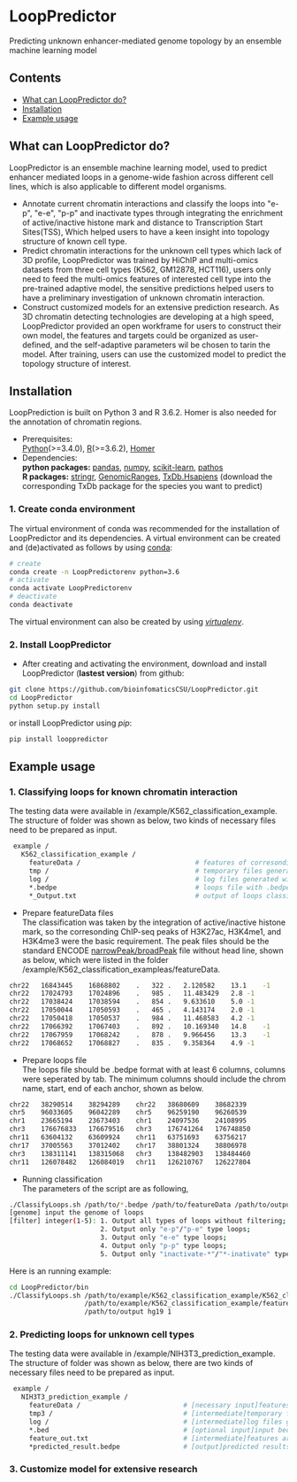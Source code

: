 # LoopPredictor
Predicting unknown enhancer-mediated genome topology by an ensemble machine learning model

## Contents
- [What can LoopPredictor do?](#What-can-LoopPredictor-do?)
- [Installation](#Installation)
- [Example usage](#Example-usage)

## What can LoopPredictor do?
LoopPredictor is an ensemble machine learning model, used to predict enhancer mediated loops in a genome-wide fashion across different cell lines, which is also applicable to different model organisms.
 - Annotate current chromatin interactions and classify the loops into "e-p", "e-e", "p-p" and inactivate types through integrating the enrichment of active/inactive histone mark and distance to Transcription Start Sites(TSS), Which helped users to have a keen insight into topology structure of known cell type.
- Predict chromatin interactions for the unknown cell types which lack of 3D profile, LoopPredictor was trained by HiChIP and multi-omics datasets from three cell types (K562, GM12878, HCT116), users only need to feed the multi-omics features of interested cell type into the pre-trained adaptive model, the sensitive predictions helped users to have a preliminary investigation of unknown chromatin interaction.
- Construct customized models for an extensive prediction research. As 3D chromatin detecting technologies are developing at a high speed, LoopPredictor provided an open workframe for users to construct their own model, the features and targets could be organized as user-defined, and the self-adaptive parameters wil be chosen to tarin the model. After training, users can use the customized model to predict the topology structure of interest.


## Installation
LoopPrediction is built on Python 3 and R 3.6.2. Homer is also needed for the annotation of chromatin regions.  
   - Prerequisites:\
       [Python](https://www.python.org/)(>=3.4.0), [R](https://www.r-project.org/)(>=3.6.2), [Homer](http://homer.ucsd.edu/homer/)
   - Dependencies:\
   **python packages:**
       [pandas](https://pandas.pydata.org/), [numpy](http://www.numpy.org/), [scikit-learn](https://scikit-learn.org/stable/), [pathos](https://pypi.org/project/pathos/)\
   **R packages:**
       [stringr](https://stringr.tidyverse.org/), [GenomicRanges](https://bioconductor.org/packages/release/bioc/html/GenomicRanges.html), [TxDb.Hsapiens](http://bioconductor.org/packages/release/data/annotation/html/TxDb.Hsapiens.UCSC.hg19.knownGene.html) (download the corresponding TxDb package for the species you want to predict)

### 1. Create conda environment
The virtual environment of conda was recommended for the installation of LoopPredictor and its dependencies. A virtual environment can be created and (de)activated as follows by using [conda](https://conda.io/docs/):
```bash
# create
conda create -n LoopPredictorenv python=3.6
# activate
conda activate LoopPredictorenv
# deactivate
conda deactivate
```
The virtual environment can also be created by using [*virtualenv*](https://github.com/pypa/virtualenv/).

### 2. Install LoopPredictor
- After creating and activating the environment, download and install LoopPredictor (**lastest version**) from github:
```bash
git clone https://github.com/bioinfomaticsCSU/LoopPredictor.git
cd LoopPredictor
python setup.py install
```
or install LoopPredictor using *pip*:
```bash
pip install looppredictor
```
## Example usage
### 1. Classifying loops for known chromatin interaction
The testing data were available in /example/K562_classification_example. The structure of folder was shown as below, two kinds of necessary files need to be prepared as input.
```bash
 example /
   K562_classification_example /
     featureData /                             # features of corresonding cell line input for the classification
     tmp /                                     # temporary files generated within running
     log /                                     # log files generated within running
     *.bedpe                                   # loops file with .bedpe format
     *_Output.txt                              # output of loops classification
```
- Prepare featureData files\
The classification was taken by the integration of active/inactive histone mark, so the corresonding ChIP-seq peaks of H3K27ac, H3K4me1, and H3K4me3 were the basic requirement. The peak files should be the standard ENCODE [narrowPeak/broadPeak](http://genome.ucsc.edu/FAQ/FAQformat#format13) file without head line, shown as below, which were listed in the folder /example/K562_classification_exampleas/featureData.
```bash
chr22	16843445	16868802	.	322	.	2.120582	13.1	-1
chr22	17024793	17024896	.	985	.	11.483429	2.8	-1
chr22	17038424	17038594	.	854	.	9.633610	5.0	-1
chr22	17050044	17050593	.	465	.	4.143174	2.0	-1
chr22	17050418	17050537	.	984	.	11.468583	4.2	-1
chr22	17066392	17067403	.	892	.	10.169340	14.8	-1
chr22	17067959	17068242	.	878	.	9.966456	13.3	-1
chr22	17068652	17068827	.	835	.	9.358364	4.9	-1
```
- Prepare loops file\
The loops file should be .bedpe format with at least 6 columns, columns were seperated by tab. The minimum columns should include the chrom name, start, end of each anchor, shown as below.
```bash
chr22	38290514	38294289	chr22	38680609	38682339
chr5	96033605	96042289	chr5	96259190	96260539
chr1	23665194	23673403	chr1	24097536	24108995
chr3	176676833	176679516	chr3	176741264	176748850
chr11	63604132	63609924	chr11	63751693	63756217
chr17	37005563	37012402	chr17	38801324	38806978
chr3	138311141	138315068	chr3	138482903	138484460
chr11	126078482	126084019	chr11	126210767	126227804
```
- Running classification\
The parameters of the script are as following,
```bash
./ClassifyLoops.sh /path/to/*.bedpe /path/to/featureData /path/to/output genome filter
[genome] input the genome of loops
[filter] integer(1-5): 1. Output all types of loops without filtering;
                       2. Output only "e-p"/"p-e" type loops;
                       3. Output only "e-e" type loops;
                       4. Output only "p-p" type loops;
                       5. Output only "inactivate-*"/"*-inativate" type loops;
```
Here is an running example:
```bash
cd LoopPredictor/bin
./ClassifyLoops.sh /path/to/example/K562_classification_example/K562_classifyLoop_example.bedpe \
                   /path/to/example/K562_classification_example/featureData \
                   /path/to/output hg19 1
```

### 2. Predicting loops for unknown cell types
The testing data were available in /example/NIH3T3_prediction_example. The structure of folder was shown as below, there are two kinds of necessary files need to be prepared as input.
```bash
 example /
   NIH3T3_prediction_example /
     featureData /                          # [necessary input]features of corresonding cell line input for the prediction
     tmp3 /                                 # [intermediate]temporary files generated within running
     log /                                  # [intermediate]log files generated within running
     *.bed                                  # [optional input]input bed file of interested regions for loops prediction
     feature_out.txt                        # [intermediate]features are extracted from files within running
     *predicted_result.bedpe                # [output]predicted results of loops
```
### 3. Customize model for extensive research

